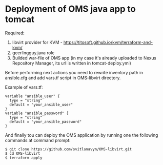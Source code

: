 # Deployment of OMS java app to tomcat

Required:
1. libvirt provider for KVM - https://titosoft.github.io/kvm/terraform-and-kvm/
2. geerlingguy.java role
3. Builded war-file of OMS app (in my case it's already uploaded to Nexus Repository Manager, its url is written in tomcat-deploy.yml)

Before performing next actions you need to rewrite inventory path in ansible.cfg and add vars.tf script in OMS-libvirt directory.

Example of vars.tf:

    variable "ansible_user" {
      type = "string"
      default = "your_ansible_user"
    }
    variable "ansible_password" {
      type = "string"
      default = "your_ansible_password"
    }

And finally tou can deploy the OMS application by running one the following commands at command prompt:

    $ git clone https://github.com/svitlanavyn/OMS-libvirt.git
    $ cd OMS-libvirt
    $ terraform apply
